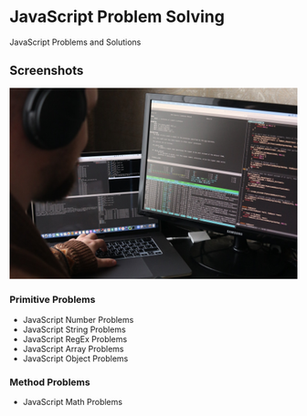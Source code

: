 # JavaScript Problem Solving
JavaScript Problems and Solutions

## Screenshots

<img src="https://raw.githubusercontent.com/jayedrashid/necessary_cloud_files/main/pexels-mikhail-fesenko-coding-problem-solve.jpg">
  
### Primitive Problems
- JavaScript Number Problems
- JavaScript String Problems
- JavaScript RegEx Problems
- JavaScript Array Problems
- JavaScript Object Problems

### Method Problems
- JavaScript Math Problems
